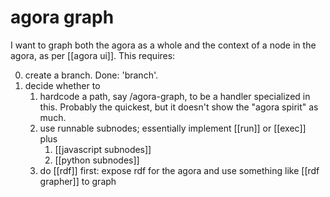 # agora graph

I want to graph both the agora as a whole and the context of a node in the agora, as per [[agora ui]]. This requires:

0. create a branch. Done: 'branch'.
1. decide whether to
   1. hardcode a path, say /agora-graph, to be a handler specialized in this. Probably the quickest, but it doesn't show the "agora spirit" as much.
   2. use runnable subnodes; essentially implement [[run]] or [[exec]] plus
      1. [[javascript subnodes]]
      2. [[python subnodes]]
   3. do [[rdf]] first: expose rdf for the agora and use something like [[rdf grapher]] to graph

